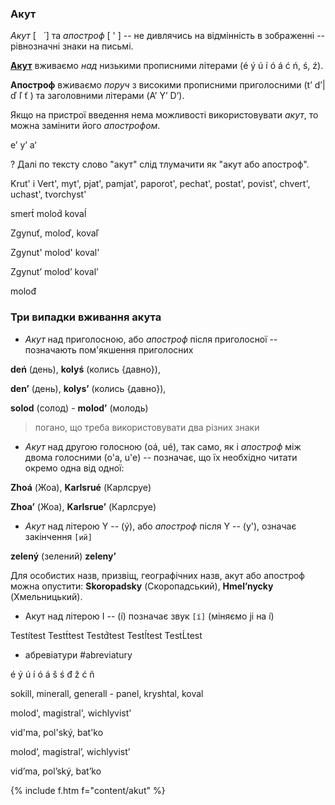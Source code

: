 ### Акут

_Акут_ [ <html>&nbsp;&nbsp;&#769;</html> ] та _апостроф_ [ ' ] -- не дивлячись на відмінність в зображенні -- рівнозначні знаки на письмі.


**[Акут](http:_uk.wikipedia.org/wiki/Акут)** вживаємо _над_ низькими прописними літерами (é ý ú í ó á ć <html>n&#769;</html>, <html>s&#769;</html>, <html>z&#769;</html>).

**Апостроф** вживаємо _поруч_ з високими прописними приголосними (t’ d’| ď ľ ť  ) та заголовними літерами (A’ Y’ D’).

Якщо на пристрої введення нема можливості використовувати _акут_, то можна замінити його _апострофом_.

  e’ y’ a‘

<span class="ques">?</span> Далі по тексту слово "акут" слід тлумачити як "акут або апостроф".

Krut' i Vert', myt', pjat', pamjat', paporot', pechat', postat', povist', chvert', uchast', tvorchyst'

smert<html>&#769;</html> molod<html>&#769;</html> koval<html>&#769;</html>

Zgynuť, moloď, kovaľ

Zgynut' molod' koval'

Zgynut’ molod’ koval’

molođ

### Три випадки вживання акута

- _Акут_ над приголосною, або _апостроф_ після приголосної -- позначають пом'якшення приголосних

**deń** (день), **kolyś** (колись {давно}),

**den’** (день), **kolys’** (колись {давно}),

**solod** (солод) - **molod’** (молодь)

> погано, що треба використовувати два різних знаки

- _Акут_ над другою голосною (oá, ué), так само, як і _апостроф_ між двома голосними (o'a, u'e) -- позначає, що їх необхідно читати окремо одна від одної:

**Zhoá** (Жоа), **Karlsrué** (Карлсруе)

**Zhoa’** (Жоа), **Karlsrue’** (Карлсруе)

- _Акут_ над літерою Y -- (ý), або _апостроф_ після Y -- (y'), означає закінчення `[ий]`

**zelený** (зелений) **zeleny’**

Для особистих назв, призвіщ, географічних назв, акут або апостроф можна опустити: **Skoropadsky** (Скоропадський), **Hmel’nycky** (Хмельницький).

- Акут над літерою I -- (í) позначає звук `[ї]` (міняємо ji на í)

Test<html>i&#769;</html>test Test<html>t&#769;</html>test Test<html>d&#769;</html>test Test<html>l&#769;</html>test Test<html>L&#769;</html>test

- абревіатури #abreviatury

é ý ú í ó á š ś đ ž ć ñ

sokill, minerall, generall - panel, kryshtal, koval

molod', magistral', wichlyvist'

vid'ma, pol'ský, bat'ko

molod’, magistral’, wichlyvist’

vid’ma, pol’ský, bat’ko

{% include f.htm f="content/akut" %}
